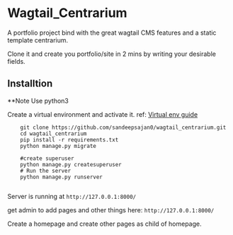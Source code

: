 # Wagtail_Centrarium

A portfolio project bind with the great wagtail CMS features and a static template centrarium.

Clone it and create you portfolio/site in 2 mins by writing your desirable fields.

## Installtion
**Note Use python3

Create a virtual environment and activate it. ref: [Virtual env guide](https://packaging.python.org/guides/installing-using-pip-and-virtual-environments/)

```
    git clone https://github.com/sandeepsajan0/wagtail_centrarium.git
    cd wagtail_centrarium
    pip install -r requirements.txt
    python manage.py migrate
    
    #create superuser
    python manage.py createsuperuser
    # Run the server
    python manage.py runserver
    
 ```
 Server is running at `http://127.0.0.1:8000/`
 
 get admin to add pages and other things here: `http://127.0.0.1:8000/`
 
 Create a homepage and create other pages as child of homepage.
 
 
